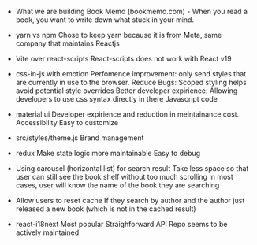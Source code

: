 - What we are building
Book Memo (bookmemo.com) - When you read a book, you want to write down what stuck in your mind.

- yarn vs npm
Chose to keep yarn because it is from Meta, same company that maintains Reactjs

- Vite over react-scripts
React-scripts does not work with React v19

- css-in-js with emotion
Perfomence improvement: only send styles that are currently in use to the browser.
Reduce Bugs: Scoped styling helps avoid potential style overrides
Better developer expirience: Allowing developers to use css syntax directly in there Javascript code

- material ui
Developer expirience and reduction in meintainance cost.
Accessibility
Easy to customize

- src/styles/theme.js
Brand management

- redux
Make state logic more maintainable
Easy to debug 

- Using carousel (horizontal list) for search result
Take less space so that user can still see the book shelf without too much scrolling
In most cases, user will know the name of the book they are searching

- Allow users to reset cache
If they search by author and the author just released a new book (which is not in the cached result)

- react-i18next
Most popular
Straighforward API
Repo seems to be actively maintained 
